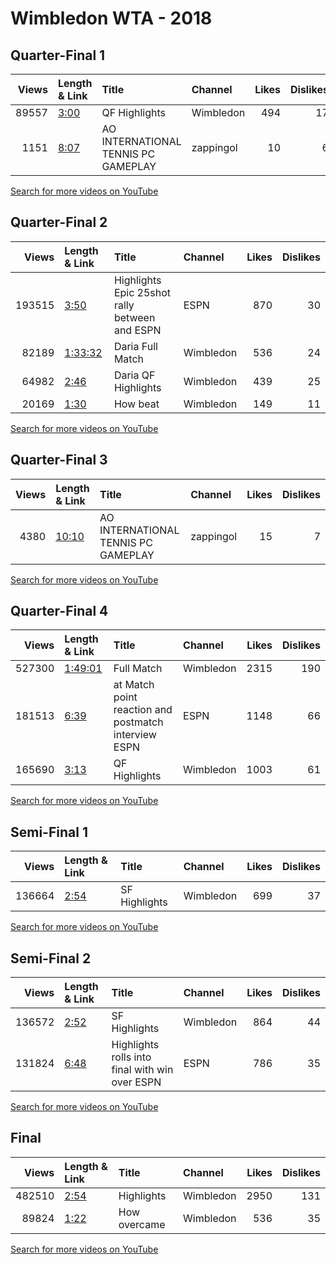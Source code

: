 
# Wimbledon WTA - 2018
    
## Quarter-Final 1
|   Views | Length & Link                                       | Title                                | Channel   |   Likes |   Dislikes |
|--------:|:----------------------------------------------------|:-------------------------------------|:----------|--------:|-----------:|
|   89557 | [3:00](https://www.youtube.com/watch?v=oQIqhkPpJfI) | QF Highlights                        | Wimbledon |     494 |         17 |
|    1151 | [8:07](https://www.youtube.com/watch?v=mx_sO47ynek) | AO INTERNATIONAL TENNIS  PC GAMEPLAY | zappingol |      10 |          6 |

[Search for more videos on YouTube](https://www.youtube.com/results?search_query=%22wimbledon%22+%22Ostapenko%22+%22Cibulkova%22+%222018%22+%22highlights%22)     

## Quarter-Final 2
|   Views | Length & Link                                          | Title                                            | Channel   |   Likes |   Dislikes |
|--------:|:-------------------------------------------------------|:-------------------------------------------------|:----------|--------:|-----------:|
|  193515 | [3:50](https://www.youtube.com/watch?v=BaxI06ghOtE)    | Highlights Epic 25shot rally between  and   ESPN | ESPN      |     870 |         30 |
|   82189 | [1:33:32](https://www.youtube.com/watch?v=rR8PfwoyDeE) | Daria      Full Match                            | Wimbledon |     536 |         24 |
|   64982 | [2:46](https://www.youtube.com/watch?v=duFyhhf7dWo)    | Daria   QF Highlights                            | Wimbledon |     439 |         25 |
|   20169 | [1:30](https://www.youtube.com/watch?v=G3kKdHHf6NI)    | How   beat                                       | Wimbledon |     149 |         11 |

[Search for more videos on YouTube](https://www.youtube.com/results?search_query=%22wimbledon%22+%22Kerber%22+%22Kasatkina%22+%222018%22+%22highlights%22)     

## Quarter-Final 3
|   Views | Length & Link                                        | Title                                | Channel   |   Likes |   Dislikes |
|--------:|:-----------------------------------------------------|:-------------------------------------|:----------|--------:|-----------:|
|    4380 | [10:10](https://www.youtube.com/watch?v=4996MQhUmYE) | AO INTERNATIONAL TENNIS  PC GAMEPLAY | zappingol |      15 |          7 |

[Search for more videos on YouTube](https://www.youtube.com/results?search_query=%22wimbledon%22+%22Goerges%22+%22Bertens%22+%222018%22+%22highlights%22)     

## Quarter-Final 4
|   Views | Length & Link                                          | Title                                                     | Channel   |   Likes |   Dislikes |
|--------:|:-------------------------------------------------------|:----------------------------------------------------------|:----------|--------:|-----------:|
|  527300 | [1:49:01](https://www.youtube.com/watch?v=EjqeygN7Tf0) | Full Match                                                | Wimbledon |    2315 |        190 |
|  181513 | [6:39](https://www.youtube.com/watch?v=Ej4fOiRdKI0)    | at   Match point   reaction and postmatch interview  ESPN | ESPN      |    1148 |         66 |
|  165690 | [3:13](https://www.youtube.com/watch?v=qfolR4d4AKc)    | QF Highlights                                             | Wimbledon |    1003 |         61 |

[Search for more videos on YouTube](https://www.youtube.com/results?search_query=%22wimbledon%22+%22Williams%22+%22Giorgi%22+%222018%22+%22highlights%22)     

## Semi-Final 1
|   Views | Length & Link                                       | Title         | Channel   |   Likes |   Dislikes |
|--------:|:----------------------------------------------------|:--------------|:----------|--------:|-----------:|
|  136664 | [2:54](https://www.youtube.com/watch?v=-ejHx-sqE5o) | SF Highlights | Wimbledon |     699 |         37 |

[Search for more videos on YouTube](https://www.youtube.com/results?search_query=%22wimbledon%22+%22Kerber%22+%22Ostapenko%22+%222018%22+%22highlights%22)     

## Semi-Final 2
|   Views | Length & Link                                       | Title                                               | Channel   |   Likes |   Dislikes |
|--------:|:----------------------------------------------------|:----------------------------------------------------|:----------|--------:|-----------:|
|  136572 | [2:52](https://www.youtube.com/watch?v=1pJ1qN-VvRg) | SF Highlights                                       | Wimbledon |     864 |         44 |
|  131824 | [6:48](https://www.youtube.com/watch?v=pOdnbx78BC0) | Highlights   rolls into final with win over    ESPN | ESPN      |     786 |         35 |

[Search for more videos on YouTube](https://www.youtube.com/results?search_query=%22wimbledon%22+%22Williams%22+%22Goerges%22+%222018%22+%22highlights%22)     

## Final
|   Views | Length & Link                                       | Title          | Channel   |   Likes |   Dislikes |
|--------:|:----------------------------------------------------|:---------------|:----------|--------:|-----------:|
|  482510 | [2:54](https://www.youtube.com/watch?v=3sUpy9UkNxM) | Highlights     | Wimbledon |    2950 |        131 |
|   89824 | [1:22](https://www.youtube.com/watch?v=rtEzYcOB2hM) | How   overcame | Wimbledon |     536 |         35 |

[Search for more videos on YouTube](https://www.youtube.com/results?search_query=%22wimbledon%22+%22Kerber%22+%22Williams%22+%222018%22+%22highlights%22)     
